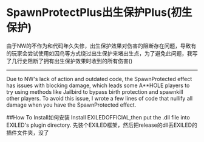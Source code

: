 # SpawnProtectPlus出生保护Plus(初生保护)
由于NW的不作为和代码年久失修，出生保护效果对伤害的阻断存在问题，导致有的玩家会尝试使用如囚鸟等方式绕过出生保护来堵出生点，为了避免此问题，我写了几行史阻断了拥有出生保护效果时收到的所有伤害()
***
Due to NW's lack of action and outdated code, the SpawnProtected effect has issues with blocking damage, which leads some A**HOLE players to try using methods like Jailbird to bypass birth protection and spawnkill other players. To avoid this issue, I wrote a few lines of code that nullify all damage when you have the SpawnProtected effect.

##How To Install如何安装
Install EXILEDOFFICIAL,then put the .dll file into EXILED's plugin directory.
先装个EXILED框架，然后把release的dll丢EXILED的插件文件夹，没了
